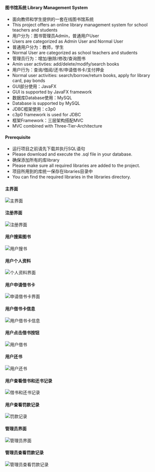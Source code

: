 #### 图书馆系统 Library Management System
- 面向教师和学生提供的一套在线图书馆系统
- This project offers an online library management system for school teachers and students 
- 用户分为：图书管理员Admin，普通用户User
- Users are categorized as Admin User and Normal User
- 普通用户分为：教师，学生
- Normal User are categorized as school teachers and students
- 管理员行为：增加/删除/修改/查询图书
- Amin user activties: add/delete/modify/search books 
- 用户行为：查询/借阅/还书/申请借书卡/支付押金
- Normal user activities: search/borrow/return books, apply for library card, pay bonds
- GUI部分使用：JavaFX
- GUI is supported by JavaFX framework
- 数据库Database使用：MySQL
- Database is supported by MySQL
- JDBC框架使用：c3p0
- c3p0 framework is used for JDBC
- 框架Framework：三层架构搭配MVC
- MVC combined with Three-Tier-Architecture

#### Prerequisite
- 运行项目之前请先下载并执行SQL语句
- Please download and execute the .sql file in your database.
- 确保添加所有的库library
- Please make sure all required libraries are added to the project.
- 项目所用到的库统一保存在libraries目录中
- You can find the required libraries in the libraries directory.
#### 主界面
![主界面](/screenshot/主界面.png?raw=true)
#### 注册界面
![注册界面](/screenshot/注册界面.png?raw=true)
#### 用户搜索图书
![用户搜书](/screenshot/用户搜书.png?raw=true)
#### 用户个人资料
![个人资料界面](/screenshot/用户搜书.png?raw=true)
#### 用户申请借书卡
![申请借书卡界面](/screenshot/申请借书卡界面.png?raw=true)
#### 用户借书卡信息
![用户借书卡信息](/screenshot/用户借书卡信息.png?raw=true)
#### 用户点击借书按钮
![用户借书](/screenshot/用户借书.png?raw=true)
#### 用户还书
![用户还书](/screenshot/用户还书.png?raw=true)
#### 用户查看借书和还书记录
![借书和还书记录](/screenshot/借书和还书记录.png?raw=true)
#### 用户查看罚款记录
![罚款记录](/screenshot/罚款记录.png?raw=true)
#### 管理员界面
![管理员界面](/screenshot/管理员界面.png?raw=true)
#### 管理员查看罚款记录
![管理员查看罚款记录](/screenshot/管理员查看罚款记录.png?raw=true)

